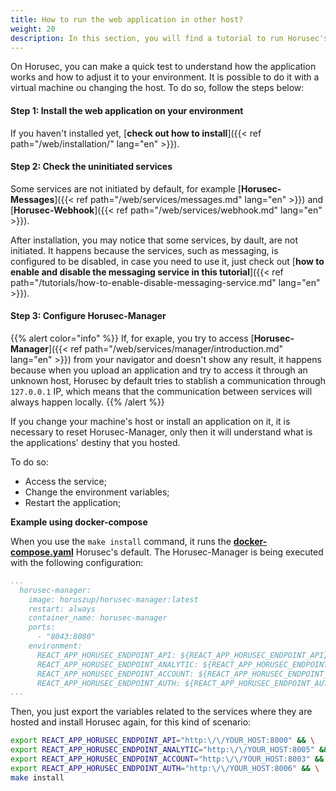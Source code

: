 ```yaml
---
title: How to run the web application in other host?
weight: 20
description: In this section, you will find a tutorial to run Horusec's web application in a virtual machine.
---
```


On Horusec, you can make a quick test to understand how the application works and how to adjust it to your environment. It is possible to do it with a virtual machine ou changing the host. To do so, follow the steps below: 

#### **Step 1:** Install the web application on your environment
If you haven't installed yet, [**check out how to install**]({{< ref path="/web/installation/" lang="en" >}}). 

#### **Step 2:** Check the uninitiated services
Some services are not initiated by default, for example [**Horusec-Messages**]({{< ref path="/web/services/messages.md" lang="en" >}}) and [**Horusec-Webhook**]({{< ref path="/web/services/webhook.md" lang="en" >}}).

After installation, you may notice that some services, by dault, are not initiated. It happens because the services, such as messaging, is configured to be disabled, in case you need to use it, just check out [**how to enable and disable the messaging service in this tutorial**]({{< ref path="/tutorials/how-to-enable-disable-messaging-service.md" lang="en" >}}).

#### **Step 3:** Configure Horusec-Manager

{{% alert color="info" %}}
If, for exaple, you try to access [**Horusec-Manager**]({{< ref path="/web/services/manager/introduction.md" lang="en" >}}) from your navigator and doesn't show any result, it happens because when you upload an application and try to access it through an unknown host, Horusec by default tries to stablish a communication through `127.0.0.1` IP, which means that the communication between services will always happen locally.
{{% /alert %}}


If you change your machine's host or install an application on it, it is necessary to reset Horusec-Manager, only then it will understand what is the applications' destiny that you hosted.

To do so:
- Access the service;
- Change the environment variables;
- Restart the application;


**Example using docker-compose**

When you use the `make install` command, it runs the [**docker-compose.yaml**](https://github.com/ZupIT/horusec/blob/master/deployments/docker-compose.yaml) Horusec's default. 
The Horusec-Manager is being executed with the following configuration: 

```yaml
...
  horusec-manager:
    image: horuszup/horusec-manager:latest
    restart: always
    container_name: horusec-manager
    ports:
      - "8043:8080"
    environment:
      REACT_APP_HORUSEC_ENDPOINT_API: ${REACT_APP_HORUSEC_ENDPOINT_API}
      REACT_APP_HORUSEC_ENDPOINT_ANALYTIC: ${REACT_APP_HORUSEC_ENDPOINT_ANALYTIC}
      REACT_APP_HORUSEC_ENDPOINT_ACCOUNT: ${REACT_APP_HORUSEC_ENDPOINT_ACCOUNT}
      REACT_APP_HORUSEC_ENDPOINT_AUTH: ${REACT_APP_HORUSEC_ENDPOINT_AUTH}
...
```

Then, you just export the variables related to the services where they are hosted and install Horusec again, for this kind of  scenario: 

```bash
export REACT_APP_HORUSEC_ENDPOINT_API="http:\/\/YOUR_HOST:8000" && \
export REACT_APP_HORUSEC_ENDPOINT_ANALYTIC="http:\/\/YOUR_HOST:8005" && \
export REACT_APP_HORUSEC_ENDPOINT_ACCOUNT="http:\/\/YOUR_HOST:8003" && \
export REACT_APP_HORUSEC_ENDPOINT_AUTH="http:\/\/YOUR_HOST:8006" && \
make install
```
